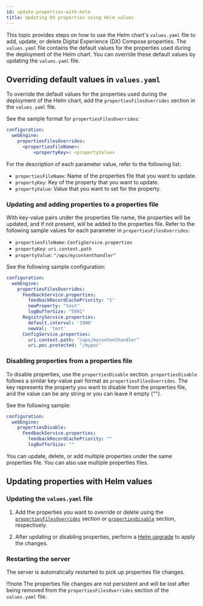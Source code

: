 ```yaml
---
id: update-properties-with-helm
title: Updating DX properties using Helm values
---
```


This topic provides steps on how to use the Helm chart's `values.yaml` file to add, update, or delete Digital Experience (DX) Compose properties. The `values.yaml` file contains the default values for the properties used during the deployment of the Helm chart. You can override these default values by updating the `values.yaml` file.

## Overriding default values in `values.yaml`

To override the default values for the properties used during the deployment of the Helm chart, add the `propertiesFilesOverrides` section in the `values.yaml` file.

See the sample format for `propertiesFilesOverrides`:
  
```yaml
configuration:
  webEngine:
    propertiesFilesOverrides: 
      <propertiesFileName>: 
          <propertyKey>: <propertyValue>
```

For the description of each parameter value, refer to the following list:

- `propertiesFileName`: Name of the properties file that you want to update.
- `propertyKey`: Key of the property that you want to update.
- `propertyValue`: Value that you want to set for the property.

### Updating and adding properties to a properties file

With key-value pairs under the properties file name, the properties will be updated, and if not present, will be added to the properties file.
Refer to the following sample values for each parameter in `propertiesFilesOverrides`:

- `propertiesFileName`: `ConfigService.properties`
- `propertyKey`: `uri.context.path`
- `propertyValue`: `"/wps/mycontenthandler"`

See the following sample configuration:

```yaml
configuration:
  webEngine:
    propertiesFilesOverrides: 
      FeedbackService.properties:
        feedbackRecordCachePriority: "1"
        newProperty: "test"
        logBufferSize: "5001"
      RegistryService.properties:
        default.interval: '1900'
        newVal: 'test'
      ConfigService.properties:
        uri.context.path: "/wps/mycontenthandler"
        uri.poc.protected: "/mypoc"
```

### Disabling properties from a properties file

To disable properties, use the `propertiesDisable` section. `propertiesDisable` follows a similar key-value pair format as `propertiesFilesOverrides`. The key represents the property you want to disable from the properties file, and the value can be any string or you can leave it empty ("").

See the following sample:

```yaml
configuration:
  webEngine:
    propertiesDisable:
      FeedbackService.properties: 
        feedbackRecordCachePriority: ""
        logBufferSize: ""
```

You can update, delete, or add multiple properties under the same properties file. You can also use multiple properties files.

## Updating properties with Helm values

### Updating the `values.yaml` file

1. Add the properties you want to override or delete using the [`propertiesFilesOverrides`](#overriding-default-values-in-valuesyaml) section or [`propertiesDisable`](#disabling-properties-from-a-properties-file) section, respectively.

2. After updating or disabling properties, perform a [Helm upgrade](helm_upgrade_values.md) to apply the changes.

### Restarting the server

The server is automatically restarted to pick up properties file changes.

!!!note
    The properties file changes are not persistent and will be lost after being removed from the `propertiesFilesOverrides` section of the `values.yaml` file.